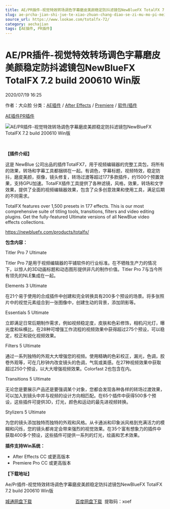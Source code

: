```yaml
---
title: AE/PR插件-视觉特效转场调色字幕磨皮美颜稳定防抖滤镜包NewBlueFX TotalFX 7.2 build 200610 Win版
slug: ae-prcha-jian-shi-jue-te-xiao-zhuan-chang-diao-se-zi-mu-mo-pi-mei-yan-wen-ding-fang-dou-lu-jing-bao-newbluefx-totalfx-7-2-build-200610-winban
source_url: https://www.lookae.com/totalfx-72/
category: aechajian
tags: [AE插件, PR插件]
---
```

# AE/PR插件-视觉特效转场调色字幕磨皮美颜稳定防抖滤镜包NewBlueFX TotalFX 7.2 build 200610 Win版

2020/07/19 16:25

作者：大众脸
分类：[AE插件](https://www.lookae.com/after-effects/aechajian/) / [After Effects](https://www.lookae.com/after-effects/) / [Premiere](https://www.lookae.com/qitarjcj/premierezy/) / [软件/插件](https://www.lookae.com/qitarjcj/)

[AE插件](https://www.lookae.com/tag/ae%e6%8f%92%e4%bb%b6/)[PR插件](https://www.lookae.com/tag/pr%e6%8f%92%e4%bb%b6/)

![AE/PR插件-视觉特效转场调色字幕磨皮美颜稳定防抖滤镜包NewBlueFX TotalFX 7.2 build 200610 Win版](https://www.lookae.com/wp-content/uploads/2020/02/TotalFX7.jpg "AE/PR插件-视觉特效转场调色字幕磨皮美颜稳定防抖滤镜包NewBlueFX TotalFX 7.2 build 200610 Win版-LookAE.com")

﻿﻿

**【插件介绍】**

这是 NewBlue 公司出品的插件TotalFX7，用于视频编辑器的完整工具包，将所有的效果，转场和字幕工具都捆绑在一起。有调色，字幕标题，视频特效，稳定防抖，磨皮美颜，抠像，镜头修复，转场过渡等超过177多款插件，约1500个预置效果，支持GPU加速。TotalFX插件工具提供了各种滤镜，风格，效果，转场和文字效果，提供了全面的视频编辑器效果，包含了众多创意效果和使用工具，满足后期的不同需求。

TotalFX features over 1,500 presets in 177 effects. This is our most comprehensive suite of titling tools, transitions, filters and video editing plugins. Get the fully-featured Ultimate versions of all NewBlue video effects collections.

https://newbluefx.com/products/totalfx/

**包含内容：**

Titler Pro 7 Ultimate

Titler Pro 7是用于视频编辑器的平铺软件的行业标准。在不牺牲生产力的情况下，以惊人的3D动画标题和动态图形提供非凡的制作价值。Titler Pro 7与当今所有领先的NLE集成在一起。

Elements 3 Ultimate

在21个易于使用的合成插件中创建和完全转换具有200多个预设的场景。将多张照片中的视觉元素组合到一张图像中，创建生动的背景，添加阴影等。

Essentials 5 Ultimate

立即满足日常后期制作需求，例如视频稳定度，皮肤和色彩修饰，相机闪光灯，曝光度和纵横比。在28种可增强工作流程的视频效果中获得超过275个预设，可以稳定，校正和锐化视频效果。

Filters 5 Ultimate

通过一系列独特的外观大大增强您的视频。使用精确的色彩校正，漏光，色调，胶卷外观等，可在几秒钟内改变镜头的色调，气氛或美感。在27种视频效果中获取超过250个预设，以大大增强视频效果。Colorfast 2也包含在内。

Transitions 5 Ultimate

无论您是要展示产品还是要强调某个对象，您都会发现各种各样的转场过渡效果，可以加入到镜头中并与视频的设计方向相匹配。在65个插件中获得500多个预设，这些插件可提供3D，灯光，颜色和运动的最先进视频转换。

Stylizers 5 Ultimate

为您的镜头添加独特而独特的外观和风格。从卡通派和印象派风格到充满活力的模糊和闪烁，您的镜头都肯定会带来强烈的视觉效果。在35个富有想象力的插件中获取400多个预设，这些插件可提供一系列的灯光，绘画和艺术效果。

**插件支持Win系统：**

* After Effects CC 或更高版本
* Premiere Pro CC 或更高版本

**【下载地址】**

Ae/Pr插件-视觉特效转场调色字幕磨皮美颜稳定防抖滤镜包NewBlueFX TotalFX 7.2 build 200610 Win版

[城通网盘下载](https://089u.com/file/680462-453878877)                                   [百度网盘下载](https://pan.baidu.com/s/18LVB6-RsLfITyLKxIqxl5w)  提取码：xoef
